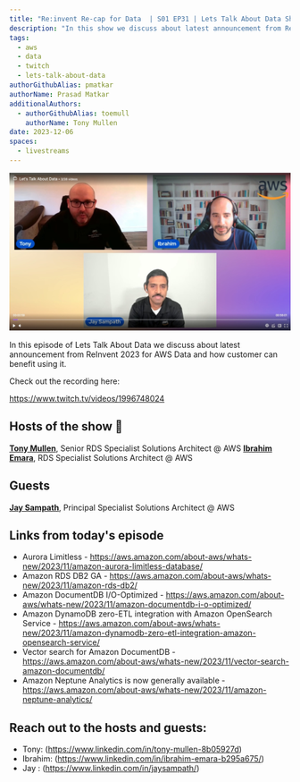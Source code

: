 ```yaml
---
title: "Re:invent Re-cap for Data  | S01 EP31 | Lets Talk About Data Show"
description: "In this show we discuss about latest announcement from ReInvent 2023 for AWS Data and how customer can benefit using it."
tags:
  - aws
  - data
  - twitch
  - lets-talk-about-data
authorGithubAlias: pmatkar
authorName: Prasad Matkar
additionalAuthors:
  - authorGithubAlias: toemull
    authorName: Tony Mullen
date: 2023-12-06
spaces:
  - livestreams
---
```


![Screenshot from the stream or an image related to the topic](images/show31.jpg)

In this episode of Lets Talk About Data we discuss about latest announcement from ReInvent 2023 for AWS Data and how customer can benefit using it.

Check out the recording here:

https://www.twitch.tv/videos/1996748024

## Hosts of the show 🎤

[**Tony Mullen**](https://www.linkedin.com/in/tony-mullen-8b05927d), Senior RDS Specialist Solutions Architect @ AWS
[**Ibrahim Emara**](https://www.linkedin.com/in/ibrahim-emara-b295a675), RDS Specialist Solutions Architect @ AWS

## Guests

[**Jay Sampath**](https://www.linkedin.com/in/jaysampath/), Principal Specialist Solutions Architect @ AWS

## Links from today's episode

* Aurora Limitless - https://aws.amazon.com/about-aws/whats-new/2023/11/amazon-aurora-limitless-database/
* Amazon RDS DB2 GA - https://aws.amazon.com/about-aws/whats-new/2023/11/amazon-rds-db2/
* Amazon DocumentDB I/O-Optimized - https://aws.amazon.com/about-aws/whats-new/2023/11/amazon-documentdb-i-o-optimized/
* Amazon DynamoDB zero-ETL integration with Amazon OpenSearch Service - https://aws.amazon.com/about-aws/whats-new/2023/11/amazon-dynamodb-zero-etl-integration-amazon-opensearch-service/
* Vector search for Amazon DocumentDB - https://aws.amazon.com/about-aws/whats-new/2023/11/vector-search-amazon-documentdb/
* Amazon Neptune Analytics is now generally available - https://aws.amazon.com/about-aws/whats-new/2023/11/amazon-neptune-analytics/

## Reach out to the hosts and guests:

- Tony: (https://www.linkedin.com/in/tony-mullen-8b05927d)
- Ibrahim: (https://www.linkedin.com/in/ibrahim-emara-b295a675/)
- Jay : (https://www.linkedin.com/in/jaysampath/)